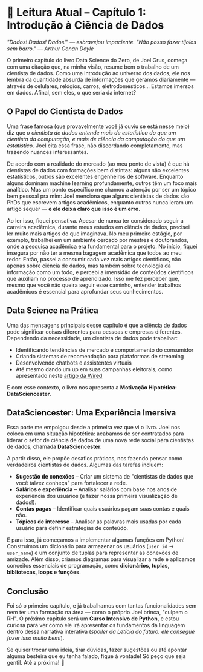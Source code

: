 # 📖 Leitura Atual – Capítulo 1: Introdução à Ciência de Dados

*"Dados! Dados! Dados!" — esbravejou impaciente. "Não posso fazer tijolos sem barro." — Arthur Conan Doyle*

O primeiro capítulo do livro Data Science do Zero, de Joel Grus, começa com uma citação que, na minha visão, resume bem o trabalho de um cientista de dados. Como uma introdução ao universo dos dados, ele nos lembra da quantidade absurda de informações que geramos diariamente — através de celulares, relógios, carros, eletrodomésticos... Estamos imersos em dados. Afinal, sem eles, o que seria da internet?

## O Papel do Cientista de Dados

Uma frase famosa (que provavelmente você já ouviu se está nesse meio) diz que *o cientista de dados entende mais de estatística do que um cientista da computação, e mais de ciência da computação do que um estatístico.* Joel cita essa frase, não discordando completamente, mas trazendo nuances interessantes.

De acordo com a realidade do mercado (ao meu ponto de vista) é que há cientistas de dados com formações bem distintas: alguns são excelentes estatísticos, outros são excelentes engenheiros de software. Enquanto alguns dominam machine learning profundamente, outros têm um foco mais analítico. Mas um ponto específico me chamou a atenção por ser um tópico bem pessoal pra mim: Joel menciona que alguns cientistas de dados são PhDs que escrevem artigos acadêmicos, enquanto outros nunca leram um artigo sequer — **e ele deixa claro que isso é um erro.**

Ao ler isso, fiquei pensativa. Apesar de nunca ter considerado seguir a carreira acadêmica, durante meus estudos em ciência de dados, precisei ler muito mais artigos do que imaginava. No meu primeiro estágio, por exemplo, trabalhei em um ambiente cercado por mestres e doutorandos, onde a pesquisa acadêmica era fundamental para o projeto. No início, fiquei insegura por não ter a mesma bagagem acadêmica que todos ao meu redor. Então, passei a consumir cada vez mais artigos científicos, não apenas sobre ciência de dados, mas também sobre tecnologia da informação como um todo, e percebi a imensidão de conteúdos científicos que auxiliam no processo de aprendizado. Isso me fez perceber que, mesmo que você não queira seguir esse caminho, entender trabalhos acadêmicos é essencial para aprofundar seus conhecimentos.

## Data Science na Prática

Uma das mensagens principais desse capítulo é que a ciência de dados pode significar coisas diferentes para pessoas e empresas diferentes. Dependendo da necessidade, um cientista de dados pode trabalhar:

 - Identificando tendências de mercado e comportamento do consumidor
 - Criando sistemas de recomendação para plataformas de streaming
 - Desenvolvendo chatbots e assistentes virtuais
 - Até mesmo dando um up em suas campanhas eleitorais, como apresentado neste [artigo da Wired](https://www.wired.com/2016/11/facebook-won-trump-election-not-just-fake-news/)

E com esse contexto, o livro nos apresenta a **Motivação Hipotética: DataSciencester**.

## DataSciencester: Uma Experiência Imersiva

Essa parte me empolgou desde a primeira vez que vi o livro. Joel nos coloca em uma situação hipotética: acabamos de ser contratados para liderar o setor de ciência de dados de uma nova rede social para cientistas de dados, chamada **DataSciencester**.

A partir disso, ele propõe desafios práticos, nos fazendo pensar como verdadeiros cientistas de dados. Algumas das tarefas incluem:

- **Sugestão de conexões** – Criar um sistema de "cientistas de dados que você talvez conheça" para fortalecer a rede.
- **Salários e experiência** – Analisar salários com base nos anos de experiência dos usuários (e fazer nossa primeira visualização de dados!).
- **Contas pagas** – Identificar quais usuários pagam suas contas e quais não.
- **Tópicos de interesse** – Analisar as palavras mais usadas por cada usuário para definir estratégias de conteúdo.

E para isso, já começamos a implementar algumas funções em Python! Construímos um dicionário para armazenar os usuários (`user_id` → `user_name`) e um conjunto de tuplas para representar as conexões de amizade. Além disso, criamos diagramas para visualizar a rede e aplicamos conceitos essenciais de programação, como **dicionários, tuplas, bibliotecas, loops e funções**.



## Conclusão

Foi só o primeiro capítulo, e já trabalhamos com tantas funcionalidades sem nem ter uma formação na área — como o próprio Joel brinca, "culpem o RH". O próximo capítulo será um **Curso Intensivo de Python**, e estou curiosa para ver como ele irá apresentar os fundamentos da linguagem dentro dessa narrativa interativa (*spoiler da Letícia do futuro: ele consegue fazer isso muito bem!*).

Se quiser trocar uma ideia, tirar dúvidas, fazer sugestões ou até apontar alguma besteira que eu tenha falado, fique à vontade! Só peço que seja gentil. Até a próxima! 💚
